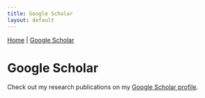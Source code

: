 ```yaml
---
title: Google Scholar
layout: default
---
```


[Home](/) | [Google Scholar](/google-scholar.html)

# Google Scholar

Check out my research publications on my [Google Scholar profile](https://scholar.google.com/citations?user=6jxHQMIAAAAJ&hl=en).

